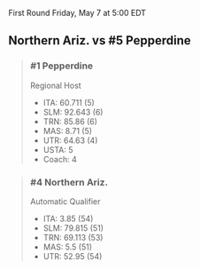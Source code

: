 First Round
Friday, May 7 at 5:00 EDT
## Northern Ariz. vs #5 Pepperdine

> ### #1 Pepperdine  
> Regional Host  
> - ITA: 60.711 (5)  
> - SLM: 92.643 (6)  
> - TRN: 85.86 (6)  
> - MAS: 8.71 (5)  
> - UTR: 64.63 (4)  
> - USTA: 5  
> - Coach: 4  

> ### #4 Northern Ariz.  
> Automatic Qualifier  
> - ITA: 3.85 (54)  
> - SLM: 79.815 (51)  
> - TRN: 69.113 (53)  
> - MAS: 5.5 (51)  
> - UTR: 52.95 (54)  